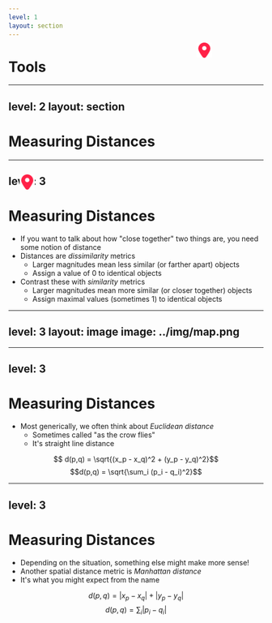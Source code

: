 ```yaml
---
level: 1
layout: section
---
```


# Tools

---
level: 2
layout: section
---

# Measuring Distances

---
level: 3
---

# Measuring Distances

- If you want to talk about how "close together" two things are, you need some notion of distance
- Distances are _dissimilarity_ metrics
  - Larger magnitudes mean less similar (or farther apart) objects
  - Assign a value of 0 to identical objects
- Contrast these with _similarity_ metrics
  - Larger magnitudes mean more similar (or closer together) objects
  - Assign maximal values (sometimes 1) to identical objects

---
level: 3
layout: image
image: ../img/map.png
---

<img
  v-click
  style="position: absolute; top: 400px; left: 250px; width: 30px"
  src="../img/pin.png"
  alt=""
/>
<img
  v-click
  style="position: absolute; top: 140px; left: 600px; width: 30px"
  src="../img/pin.png"
  alt=""
/>
<arrow v-click x1="285" y1="410" x2="500" y2="70" width="4" color="#3772ff" />
<arrow v-click x1="510" y1="70" x2="610" y2="135" width="4" color="#3772ff" />
<arrow v-click x1="285" y1="410" x2="610" y2="140" width="4" color="#df2935" />


---
level: 3
---

# Measuring Distances

- Most generically, we often think about _Euclidean distance_
  - Sometimes called "as the crow flies"
  - It's straight line distance


$$ d(p,q) = \sqrt{(x_p - x_q)^2 + (y_p - y_q)^2}$$
$$d(p,q) = \sqrt{\sum_i (p_i - q_i)^2}$$


---
level: 3
---

# Measuring Distances

- Depending on the situation, something else might make more sense!
- Another spatial distance metric is _Manhattan distance_
- It's what you might expect from the name


$$ d(p,q) = |x_p - x_q| + |y_p - y_q|$$
$$d(p,q) = \sum_i |p_i - q_i|$$
